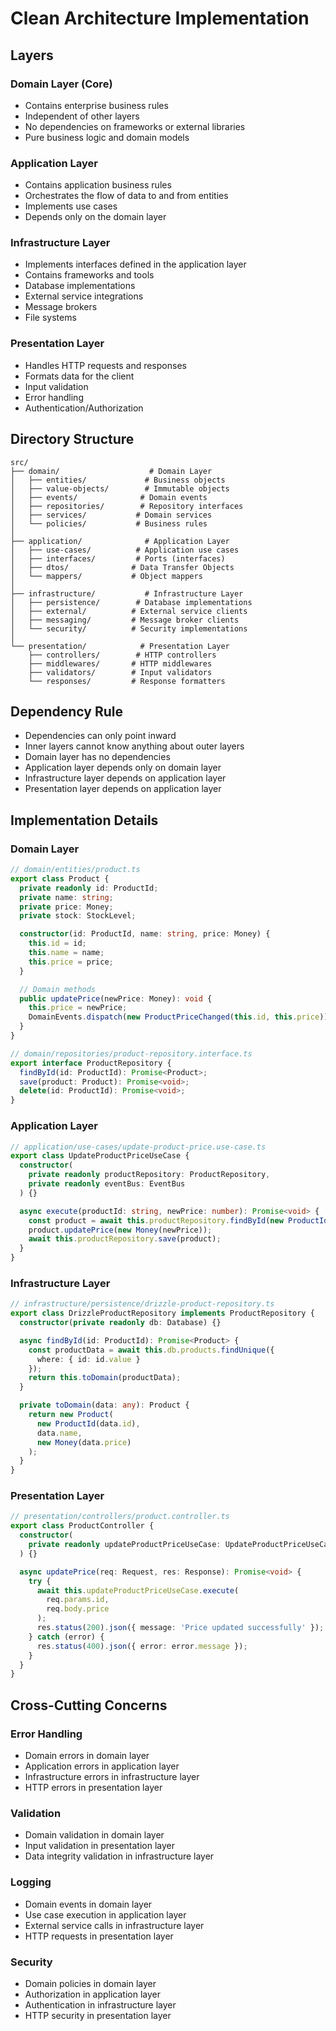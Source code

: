 # Clean Architecture Implementation

## Layers

### Domain Layer (Core)
- Contains enterprise business rules
- Independent of other layers
- No dependencies on frameworks or external libraries
- Pure business logic and domain models

### Application Layer
- Contains application business rules
- Orchestrates the flow of data to and from entities
- Implements use cases
- Depends only on the domain layer

### Infrastructure Layer
- Implements interfaces defined in the application layer
- Contains frameworks and tools
- Database implementations
- External service integrations
- Message brokers
- File systems

### Presentation Layer
- Handles HTTP requests and responses
- Formats data for the client
- Input validation
- Error handling
- Authentication/Authorization

## Directory Structure

```
src/
├── domain/                    # Domain Layer
│   ├── entities/             # Business objects
│   ├── value-objects/        # Immutable objects
│   ├── events/              # Domain events
│   ├── repositories/        # Repository interfaces
│   ├── services/           # Domain services
│   └── policies/           # Business rules
│
├── application/              # Application Layer
│   ├── use-cases/          # Application use cases
│   ├── interfaces/         # Ports (interfaces)
│   ├── dtos/              # Data Transfer Objects
│   └── mappers/           # Object mappers
│
├── infrastructure/           # Infrastructure Layer
│   ├── persistence/        # Database implementations
│   ├── external/          # External service clients
│   ├── messaging/         # Message broker clients
│   └── security/          # Security implementations
│
└── presentation/            # Presentation Layer
    ├── controllers/        # HTTP controllers
    ├── middlewares/       # HTTP middlewares
    ├── validators/        # Input validators
    └── responses/         # Response formatters
```

## Dependency Rule

- Dependencies can only point inward
- Inner layers cannot know anything about outer layers
- Domain layer has no dependencies
- Application layer depends only on domain layer
- Infrastructure layer depends on application layer
- Presentation layer depends on application layer

## Implementation Details

### Domain Layer
```typescript
// domain/entities/product.ts
export class Product {
  private readonly id: ProductId;
  private name: string;
  private price: Money;
  private stock: StockLevel;

  constructor(id: ProductId, name: string, price: Money) {
    this.id = id;
    this.name = name;
    this.price = price;
  }

  // Domain methods
  public updatePrice(newPrice: Money): void {
    this.price = newPrice;
    DomainEvents.dispatch(new ProductPriceChanged(this.id, this.price));
  }
}

// domain/repositories/product-repository.interface.ts
export interface ProductRepository {
  findById(id: ProductId): Promise<Product>;
  save(product: Product): Promise<void>;
  delete(id: ProductId): Promise<void>;
}
```

### Application Layer
```typescript
// application/use-cases/update-product-price.use-case.ts
export class UpdateProductPriceUseCase {
  constructor(
    private readonly productRepository: ProductRepository,
    private readonly eventBus: EventBus
  ) {}

  async execute(productId: string, newPrice: number): Promise<void> {
    const product = await this.productRepository.findById(new ProductId(productId));
    product.updatePrice(new Money(newPrice));
    await this.productRepository.save(product);
  }
}
```

### Infrastructure Layer
```typescript
// infrastructure/persistence/drizzle-product-repository.ts
export class DrizzleProductRepository implements ProductRepository {
  constructor(private readonly db: Database) {}

  async findById(id: ProductId): Promise<Product> {
    const productData = await this.db.products.findUnique({
      where: { id: id.value }
    });
    return this.toDomain(productData);
  }

  private toDomain(data: any): Product {
    return new Product(
      new ProductId(data.id),
      data.name,
      new Money(data.price)
    );
  }
}
```

### Presentation Layer
```typescript
// presentation/controllers/product.controller.ts
export class ProductController {
  constructor(
    private readonly updateProductPriceUseCase: UpdateProductPriceUseCase
  ) {}

  async updatePrice(req: Request, res: Response): Promise<void> {
    try {
      await this.updateProductPriceUseCase.execute(
        req.params.id,
        req.body.price
      );
      res.status(200).json({ message: 'Price updated successfully' });
    } catch (error) {
      res.status(400).json({ error: error.message });
    }
  }
}
```

## Cross-Cutting Concerns

### Error Handling
- Domain errors in domain layer
- Application errors in application layer
- Infrastructure errors in infrastructure layer
- HTTP errors in presentation layer

### Validation
- Domain validation in domain layer
- Input validation in presentation layer
- Data integrity validation in infrastructure layer

### Logging
- Domain events in domain layer
- Use case execution in application layer
- External service calls in infrastructure layer
- HTTP requests in presentation layer

### Security
- Domain policies in domain layer
- Authorization in application layer
- Authentication in infrastructure layer
- HTTP security in presentation layer 